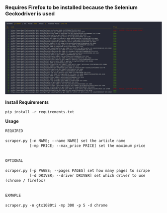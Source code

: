 <h3>Requires Firefox to be installed because the Selenium Geckodriver is used</h3>

![Preview Screenshot](./preview.png "Preview")

**Install Requirements**<br>
```
pip install -r requirements.txt
```
**Usage**<br>
```
REQUIRED

scraper.py [-n NAME; --name NAME] set the article name
           [-mp PRICE; --max_price PRICE] set the maximum price


OPTIONAL

scraper.py [-p PAGES; --pages PAGES] set how many pages to scrape
           [-d DRIVER; --driver DRIVER] set which driver to use (chrome / firefox) 


EXMAPLE

scraper.py -n gtx1080ti -mp 300 -p 5 -d chrome
```
